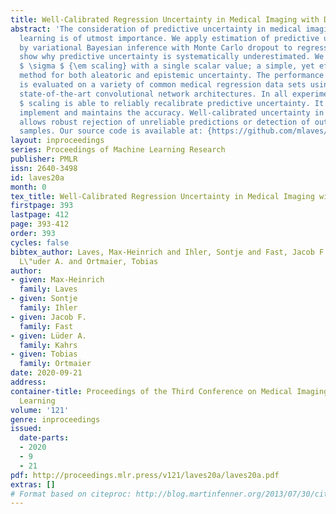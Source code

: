```yaml
---
title: Well-Calibrated Regression Uncertainty in Medical Imaging with Deep Learning
abstract: 'The consideration of predictive uncertainty in medical imaging with deep
  learning is of utmost importance. We apply estimation of predictive uncertainty
  by variational Bayesian inference with Monte Carlo dropout to regression tasks and
  show why predictive uncertainty is systematically underestimated. We suggest using
  $ \sigma $ {\em scaling} with a single scalar value; a simple, yet effective calibration
  method for both aleatoric and epistemic uncertainty. The performance of our approach
  is evaluated on a variety of common medical regression data sets using different
  state-of-the-art convolutional network architectures. In all experiments, $\sigma
  $ scaling is able to reliably recalibrate predictive uncertainty. It is easy to
  implement and maintains the accuracy. Well-calibrated uncertainty in regression
  allows robust rejection of unreliable predictions or detection of out-of-distribution
  samples. Our source code is available at: {https://github.com/mlaves/well-calibrated-regression-uncertainty}'
layout: inproceedings
series: Proceedings of Machine Learning Research
publisher: PMLR
issn: 2640-3498
id: laves20a
month: 0
tex_title: Well-Calibrated Regression Uncertainty in Medical Imaging with Deep Learning
firstpage: 393
lastpage: 412
page: 393-412
order: 393
cycles: false
bibtex_author: Laves, Max-Heinrich and Ihler, Sontje and Fast, Jacob F. and Kahrs,
  L\"uder A. and Ortmaier, Tobias
author:
- given: Max-Heinrich
  family: Laves
- given: Sontje
  family: Ihler
- given: Jacob F.
  family: Fast
- given: Lüder A.
  family: Kahrs
- given: Tobias
  family: Ortmaier
date: 2020-09-21
address: 
container-title: Proceedings of the Third Conference on Medical Imaging with Deep
  Learning
volume: '121'
genre: inproceedings
issued:
  date-parts:
  - 2020
  - 9
  - 21
pdf: http://proceedings.mlr.press/v121/laves20a/laves20a.pdf
extras: []
# Format based on citeproc: http://blog.martinfenner.org/2013/07/30/citeproc-yaml-for-bibliographies/
---
```

